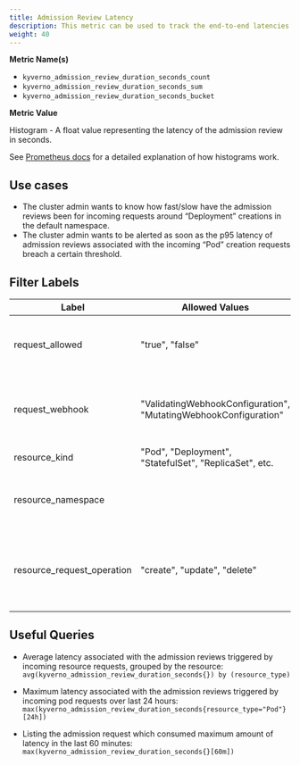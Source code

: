```yaml
---
title: Admission Review Latency
description: This metric can be used to track the end-to-end latencies associated with the entire individual admission review, corresponding to the incoming resource request triggering a bunch of policies and rules.
weight: 40
---
```


**Metric Name(s)**

* `kyverno_admission_review_duration_seconds_count`
* `kyverno_admission_review_duration_seconds_sum`
* `kyverno_admission_review_duration_seconds_bucket`

**Metric Value**

Histogram - A float value representing the latency of the admission review in seconds.

See [Prometheus docs](https://prometheus.io/docs/practices/histograms/) for a detailed explanation of how histograms work.

## Use cases

* The cluster admin wants to know how fast/slow have the admission reviews been for incoming requests around “Deployment” creations in the default namespace.
* The cluster admin wants to be alerted as soon as the p95 latency of admission reviews associated with the incoming “Pod” creation requests breach a certain threshold.

## Filter Labels

| Label | Allowed Values | Description |
| --- | --- | --- |
| request\_allowed | "true", "false" | If the admission review was accepeted or rejected. |
| request\_webhook | "ValidatingWebhookConfiguration", "MutatingWebhookConfiguration" | Type of webhook processing the admission review. |
| resource\_kind | "Pod", "Deployment", "StatefulSet", "ReplicaSet", etc. | Kind of this resource |
| resource\_namespace | | Namespace in which this resource lives |
| resource\_request\_operation | "create", "update", "delete" | If the requested resource is being created, updated, or deleted. |

## Useful Queries

* Average latency associated with the admission reviews triggered by incoming resource requests, grouped by the resource:<br> 
`avg(kyverno_admission_review_duration_seconds{}) by (resource_type)`

* Maximum latency associated with the admission reviews triggered by incoming pod requests over last 24 hours:<br>
`max(kyverno_admission_review_duration_seconds{resource_type="Pod"}[24h])`

* Listing the admission request which consumed maximum amount of latency in the last 60 minutes:<br> 
`max(kyverno_admission_review_duration_seconds{}[60m])`

